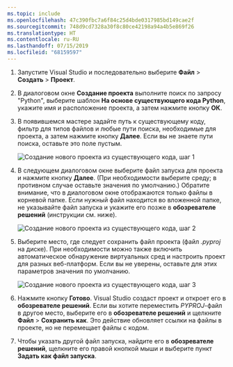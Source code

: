 ```yaml
---
ms.topic: include
ms.openlocfilehash: 47c390fbc7a6f84c25d4bde0317985bd149cae2f
ms.sourcegitcommit: 748d9cd7328a30f8c80ce42198a94a4b5e869f26
ms.translationtype: HT
ms.contentlocale: ru-RU
ms.lasthandoff: 07/15/2019
ms.locfileid: "68159597"
---
```

1. Запустите Visual Studio и последовательно выберите **Файл** > **Создать** > **Проект**.

1. В диалоговом окне **Создание проекта** выполните поиск по запросу "Python", выберите шаблон **На основе существующего кода Python**, укажите имя и расположение проекта, а затем нажмите кнопку **ОК**.

1. В появившемся мастере задайте путь к существующему коду, фильтр для типов файлов и любые пути поиска, необходимые для проекта, а затем нажмите кнопку **Далее**. Если вы не знаете пути поиска, оставьте это поле пустым.

    ![Создание нового проекта из существующего кода, шаг 1](../media/projects-from-existing-1.png)

1. В следующем диалоговом окне выберите файл запуска для проекта и нажмите кнопку **Далее**. (При необходимости выберите среду; в противном случае оставьте значения по умолчанию.) Обратите внимание, что в диалоговом окне отображаются только файлы в корневой папке. Если нужный файл находится во вложенной папке, не указывайте файл запуска и укажите его позже в **обозревателе решений** (инструкции см. ниже).

    ![Создание нового проекта из существующего кода, шаг 2](../media/projects-from-existing-2.png)

1. Выберите место, где следует сохранить файл проекта (файл *.pyproj* на диске). При необходимости можно также включить автоматическое обнаружение виртуальных сред и настроить проект для разных веб-платформ. Если вы не уверены, оставьте для этих параметров значения по умолчанию.

    ![Создание нового проекта из существующего кода, шаг 3](../media/projects-from-existing-3.png)

1. Нажмите кнопку **Готово**. Visual Studio создаст проект и откроет его в **обозревателе решений**. Если вы хотите переместить *PYPROJ*-файл в другое место, выберите его в **обозревателе решений** и щелкните **Файл** > **Сохранить как**. Это действие обновляет ссылки на файлы в проекте, но не перемещает файлы с кодом.

1. Чтобы указать другой файл запуска, найдите его в **обозревателе решений**, щелкните его правой кнопкой мыши и выберите пункт **Задать как файл запуска**.